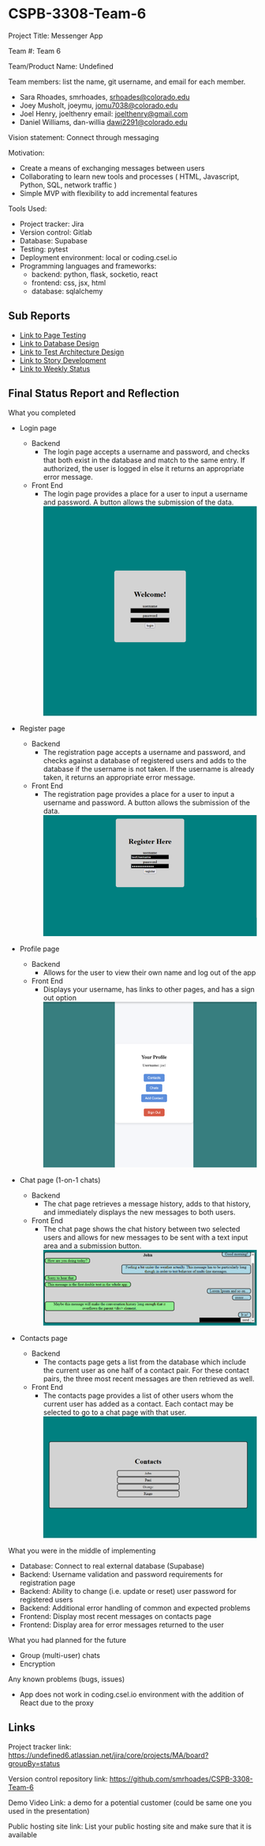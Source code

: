 # CSPB-3308-Team-6

Project Title: Messenger App

Team #: Team 6

Team/Product Name: Undefined

Team members: list the name, git username, and email for each member.
   *   Sara Rhoades, smrhoades, srhoades@colorado.edu
   *   Joey Musholt, joeymu, jomu7038@colorado.edu
   *   Joel Henry,  joelthenry email: joelthenry@gmail.com
   *   Daniel Williams, dan-willia dawi2291@colorado.edu
   
Vision statement: Connect through messaging

Motivation:
- Create a means of exchanging messages between users
- Collaborating to learn new tools and processes ( HTML, Javascript, Python, SQL, network traffic )
- Simple MVP with flexibility to add incremental features

Tools Used:
- Project tracker: Jira
- Version control: Gitlab
- Database: Supabase
- Testing: pytest
- Deployment environment: local or coding.csel.io
- Programming languages and frameworks:
   - backend: python, flask, socketio, react
   - frontend: css, jsx, html
   - database: sqlalchemy

## Sub Reports

- [Link to Page Testing](../PAGE_TESTING/PAGE_TESTING.md)
- [Link to Database Design](../SQL_TESTING/SQL_TESTING.md)
- [Link to Test Architecture Design](../TEST/CSPB3308_TestArchitecture.pdf)
- [Link to Story Development](../STORIES/Messaging_App_User_Stories.md)
- [Link to Weekly Status](../WEEKLY_STATUS/WEEKLY_STATUS.md)


## Final Status Report and Reflection

What you completed
- Login page
  - Backend
    - The login page accepts a username and password, and checks that both exist in the database and match to the same entry. If authorized, the user is logged in else it returns an appropriate error message.
  - Front End
    - The login page provides a place for a user to input a username and password. A button allows the submission of the data.
  ![image](./image-4.png)

- Register page
  - Backend
    - The registration page accepts a username and password, and checks against a database of registered users and adds to the database if the username is not taken. If the username is already taken, it returns an appropriate error message.
  - Front End
    - The registration page provides a place for a user to input a username and password. A button allows the submission of the data.
    ![image](./image-3.png)

- Profile page
  - Backend
    - Allows for the user to view their own name and log out of the app
  - Front End
    - Displays your username, has links to other pages, and has a sign out option 
    ![image](./image-5.png)

- Chat page (1-on-1 chats)
  - Backend
    - The chat page retrieves a message history, adds to that history, and immediately displays the new messages to both users.
  - Front End
    - The chat page shows the chat history between two selected users and allows for new messages to be sent with a text input area and a submission button.
    ![image](./image-2.png)

- Contacts page
  - Backend
    - The contacts page gets a list from the database which include the current user as one half of a contact pair. For these contact pairs, the three most recent messages are then retrieved as well.
  - Front End
    - The contacts page provides a list of other users whom the current user has added as a contact. Each contact may be selected to go to a chat page with that user.
    ![image](./image.png)

What you were in the middle of implementing
- Database: Connect to real external database (Supabase)
- Backend: Username validation and password requirements for registration page
- Backend: Ability to change (i.e. update or reset) user password for registered users
- Backend: Additional error handling of common and expected problems
- Frontend: Display most recent messages on contacts page
- Frontend: Display area for error messages returned to the user

What you had planned for the future
- Group (multi-user) chats
- Encryption

Any known problems (bugs, issues)
- App does not work in coding.csel.io environment with the addition of React due to the proxy

## Links

Project tracker link:
https://undefined6.atlassian.net/jira/core/projects/MA/board?groupBy=status

Version control repository link:
https://github.com/smrhoades/CSPB-3308-Team-6

Demo Video Link: 
a demo for a potential customer (could be same one you used in the presentation)

Public hosting site link:
List your public hosting site and make sure that it is available
